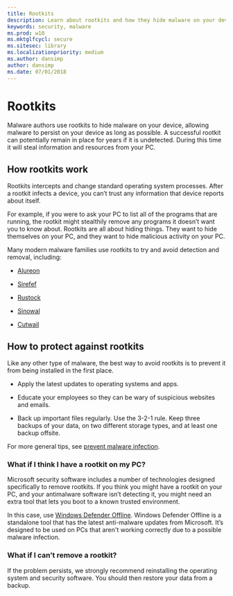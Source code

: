 ```yaml
---
title: Rootkits
description: Learn about rootkits and how they hide malware on your device and what you can do to protect yourself.
keywords: security, malware
ms.prod: w10
ms.mktglfcycl: secure
ms.sitesec: library
ms.localizationpriority: medium
ms.author: dansimp
author: dansimp
ms.date: 07/01/2018
---
```

# Rootkits

Malware authors use rootkits to hide malware on your device, allowing malware to persist on your device as long as possible. A successful rootkit can potentially remain in place for years if it is undetected. During this time it will steal information and resources from your PC.

## How rootkits work

Rootkits intercepts and change standard operating system processes. After a rootkit infects a device, you can’t trust any information that device reports about itself.

For example, if you were to ask your PC to list all of the programs that are running, the rootkit might stealthily remove any programs it doesn’t want you to know about. Rootkits are all about hiding things. They want to hide themselves on your PC, and they want to hide malicious activity on your PC.

Many modern malware families use rootkits to try and avoid detection and removal, including:

* [Alureon](http://www.microsoft.com/security/portal/threat/encyclopedia/Entry.aspx?Name=Win32%2fAlureon)

* [Sirefef](http://www.microsoft.com/security/portal/threat/encyclopedia/Entry.aspx?Name=Win32%2fSirefef)

* [Rustock](http://www.microsoft.com/security/portal/threat/encyclopedia/entry.aspx?Name=Win32%2fRustock)

* [Sinowal](http://www.microsoft.com/security/portal/threat/encyclopedia/Entry.aspx?Name=Win32%2fSinowal)

* [Cutwail](http://www.microsoft.com/security/portal/threat/encyclopedia/Entry.aspx?Name=Win32%2fCutwail)

## How to protect against rootkits

Like any other type of malware, the best way to avoid rootkits is to prevent it from being installed in the first place.

* Apply the latest updates to operating systems and apps.

* Educate your employees so they can be wary of suspicious websites and emails.

* Back up important files regularly. Use the 3-2-1 rule. Keep three backups of your data, on two different storage types, and at least one backup offsite.

For more general tips, see [prevent malware infection](prevent-malware-infection.md).

### What if I think I have a rootkit on my PC?

Microsoft security software includes a number of technologies designed specifically to remove rootkits. If you think you might have a rootkit on your PC, and your antimalware software isn’t detecting it, you might need an extra tool that lets you boot to a known trusted environment.

In this case, use [Windows Defender Offline](http://windows.microsoft.com/windows/what-is-windows-defender-offline).
Windows Defender Offline is a standalone tool that has the latest anti-malware updates from Microsoft. It’s designed to be used on PCs that aren't working correctly due to a possible malware infection.

### What if I can’t remove a rootkit?

If the problem persists, we strongly recommend reinstalling the operating system and security software. You should then restore your data from a backup.
